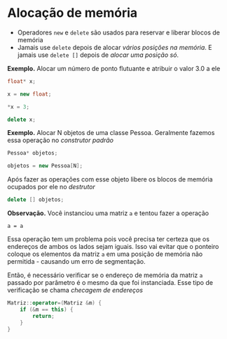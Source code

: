 # Alocação de memória

- Operadores `new` e `delete` são usados para reservar e liberar blocos de memória
- Jamais use `delete` depois de alocar *vários posições na memória*. E jamais use `delete []` depois de *alocar uma posição só*.

**Exemplo.** Alocar um número de ponto flutuante e atribuir o valor 3.0 a ele

```cpp
float* x;

x = new float;

*x = 3;

delete x;
```

**Exemplo.** Alocar N objetos de uma classe Pessoa. Geralmente fazemos essa operação no *construtor padrão*

```cpp
Pessoa* objetos;

objetos = new Pessoa[N];

```

Após fazer as operações com esse objeto libere os blocos de memória ocupados por ele no *destrutor*

```cpp
delete [] objetos;

```

**Observação.** Você instanciou uma matriz `a` e tentou fazer a operação 

```
a = a
```
Essa operação tem um problema pois você precisa ter certeza que os endereços de ambos os lados sejam iguais. Isso vai evitar que o ponteiro coloque os elementos da matriz `a` em uma posição de memória não permitida - causando um erro de segmentação.

Então, é necessário verificar se o endereço de memória da matriz `a` passado por parâmetro é o mesmo da que foi instanciada. Esse tipo de verificação se chama *checagem de endereços*

```cpp
Matriz::operator=(Matriz &m) {
	if (&m == this) {
		return;
	} 
}
```
